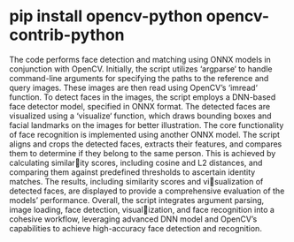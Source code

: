 # pip install opencv-python opencv-contrib-python

The code performs face detection and matching using ONNX models in conjunction
with OpenCV. Initially, the script utilizes ‘argparse‘ to handle command-line arguments
for specifying the paths to the reference and query images. These images are then read
using OpenCV’s ‘imread‘ function. To detect faces in the images, the script employs
a DNN-based face detector model, specified in ONNX format. The detected faces are
visualized using a ‘visualize‘ function, which draws bounding boxes and facial landmarks
on the images for better illustration.
The core functionality of face recognition is implemented using another ONNX model.
The script aligns and crops the detected faces, extracts their features, and compares them
to determine if they belong to the same person. This is achieved by calculating similar￾ity scores, including cosine and L2 distances, and comparing them against predefined
thresholds to ascertain identity matches. The results, including similarity scores and vi￾sualization of detected faces, are displayed to provide a comprehensive evaluation of the
models’ performance.
Overall, the script integrates argument parsing, image loading, face detection, visual￾ization, and face recognition into a cohesive workflow, leveraging advanced DNN model
and OpenCV’s capabilities to achieve high-accuracy face detection and recognition.
